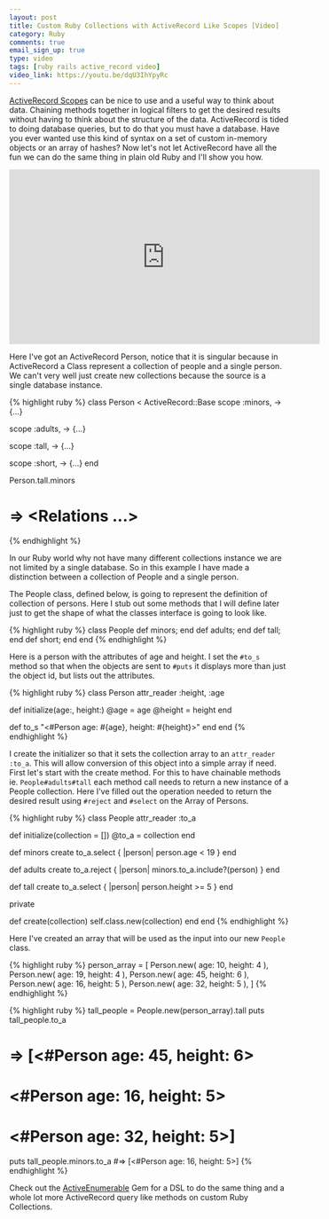 ```yaml
---
layout: post
title: Custom Ruby Collections with ActiveRecord Like Scopes [Video]
category: Ruby
comments: true
email_sign_up: true
type: video
tags: [ruby rails active_record video]
video_link: https://youtu.be/dqU3IhYpyRc
---
```


[ActiveRecord Scopes][] can be nice to use and a useful way to think about data. 
Chaining methods together in logical filters to get the desired results without having to think about the structure of the data.
ActiveRecord is tided to doing database queries, but to do that you must have a database. Have you ever wanted use this kind of syntax on a set of custom in-memory objects or an array of hashes?
Now let's not let ActiveRecord have all the fun we can do the same thing in plain old Ruby and I'll show you how.

<iframe width="560" height="315" src="https://www.youtube.com/embed/dqU3IhYpyRc" frameborder="0" allow="autoplay; encrypted-media" allowfullscreen></iframe>


Here I've got an ActiveRecord Person, notice that it is singular because in ActiveRecord a Class represent a collection of people and a single person.
We can't very well just create new collections because the source is a single database instance.

{% highlight ruby %}
class Person < ActiveRecord::Base
  scope :minors, -> {...}

  scope :adults, -> {...}

  scope :tall, -> {...}

  scope :short, -> {...}
end

Person.tall.minors
# => <Relations ...>
{% endhighlight %}

In our Ruby world why not have many different collections instance we are not limited by a single database.
So in this example I have made a distinction between a collection of People and a single person. 

The People class, defined below, is going to represent the 
definition of collection of persons. Here I stub out some methods that I will define later just to get the shape of what the
classes interface is going to look like.

{% highlight ruby %}
class People
  def minors; end
  def adults; end
  def tall;   end
  def short;  end
end
{% endhighlight %}

Here is a person with the attributes of age and height. I set the `#to_s` method so that when the objects are sent to `#puts`
it displays more than just the object id, but lists out the attributes.

{% highlight ruby %}
class Person
  attr_reader :height, :age

  def initialize(age:, height:)
    @age    = age
    @height = height
  end

  def to_s
    "<#Person age: #{age}, height: #{height}>"
  end
end
{% endhighlight %}

I create the initializer so that it sets the collection array to an `attr_reader :to_a`. This will allow conversion of this object into a simple
array if need. First let's start with the create method. For this to have chainable methods ie. `People#adults#tall` each
method call needs to return a new instance of a People collection. Here I've filled out the operation needed to return
the desired result using `#reject` and `#select` on the Array of Persons. 

{% highlight ruby %}
class People
  attr_reader :to_a

  def initialize(collection = [])
    @to_a = collection
  end

  def minors
    create to_a.select { |person| person.age < 19 }
  end

  def adults
    create to_a.reject { |person| minors.to_a.include?(person) }
  end

  def tall
    create to_a.select { |person| person.height >= 5 }
  end

  private

  def create(collection)
    self.class.new(collection)
  end
end
{% endhighlight %}

Here I've created an array that will be used as the input into our new `People` class.

{% highlight ruby %}
person_array = [
  Person.new(
    age: 10, height: 4
  ),
  Person.new(
    age: 19, height: 4
  ),
  Person.new(
    age: 45, height: 6
  ),
  Person.new(
    age: 16, height: 5
  ),
  Person.new(
    age: 32, height: 5
  ),
]
{% endhighlight %}

{% highlight ruby %}
tall_people = People.new(person_array).tall
puts tall_people.to_a
# => [<#Person age: 45, height: 6>
#     <#Person age: 16, height: 5>
#     <#Person age: 32, height: 5>]
puts tall_people.minors.to_a
#=> [<#Person age: 16, height: 5>]
{% endhighlight %}

Check out the [ActiveEnumerable][] Gem for a DSL to do the same thing and a whole lot more ActiveRecord query like methods on custom Ruby Collections.

[ActiveRecord Scopes]: http://guides.rubyonrails.org/active_record_querying.html#scopes
[ActiveEnumerable]: https://github.com/zeisler/active_enumerable
